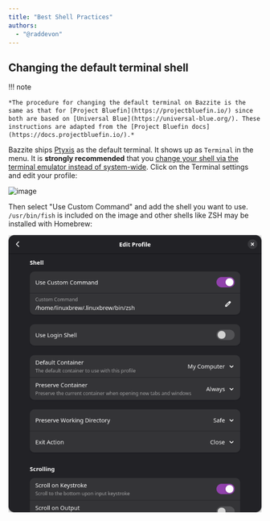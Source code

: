 ```yaml
---
title: "Best Shell Practices"
authors:
  - "@raddevon"
---
```


## Changing the default terminal shell

!!! note
    
    *The procedure for changing the default terminal on Bazzite is the same as that for [Project Bluefin](https://projectbluefin.io/) since both are based on [Universal Blue](https://universal-blue.org/). These instructions are adapted from the [Project Bluefin docs](https://docs.projectbluefin.io/).*

Bazzite ships [Ptyxis](https://devsuite.app/ptyxis/) as the default terminal. It shows up as `Terminal` in the menu. It is **strongly recommended** that you [change your shell via the terminal emulator instead of system-wide](https://tim.siosm.fr/blog/2023/12/22/dont-change-defaut-login-shell/). Click on the Terminal settings and edit your profile:

![image](https://github.com/user-attachments/assets/2c122205-dbd8-41e6-8b7b-4f536c3b69e9)

Then select "Use Custom Command" and add the shell you want to use. `/usr/bin/fish` is included on the image and other shells like ZSH may be installed with Homebrew: 

![image](../img/ptyxis-custom-command.png)
